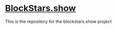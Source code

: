 # [BlockStars.show](https://blockstars.show)
This is the repository for the blockstars.show project
